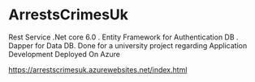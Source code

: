 # ArrestsCrimesUk
Rest Service .Net core 6.0 .  Entity Framework for Authentication DB . Dapper for Data DB. Done for a university project regarding Application Development
Deployed On Azure

https://arrestscrimesuk.azurewebsites.net/index.html
